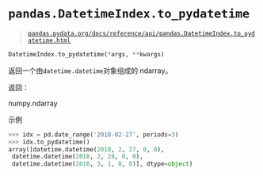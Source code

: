 # `pandas.DatetimeIndex.to_pydatetime`

> [`pandas.pydata.org/docs/reference/api/pandas.DatetimeIndex.to_pydatetime.html`](https://pandas.pydata.org/docs/reference/api/pandas.DatetimeIndex.to_pydatetime.html)

```py
DatetimeIndex.to_pydatetime(*args, **kwargs)
```

返回一个由`datetime.datetime`对象组成的 ndarray。

返回：

numpy.ndarray

示例

```py
>>> idx = pd.date_range('2018-02-27', periods=3)
>>> idx.to_pydatetime()
array([datetime.datetime(2018, 2, 27, 0, 0),
 datetime.datetime(2018, 2, 28, 0, 0),
 datetime.datetime(2018, 3, 1, 0, 0)], dtype=object) 
```
